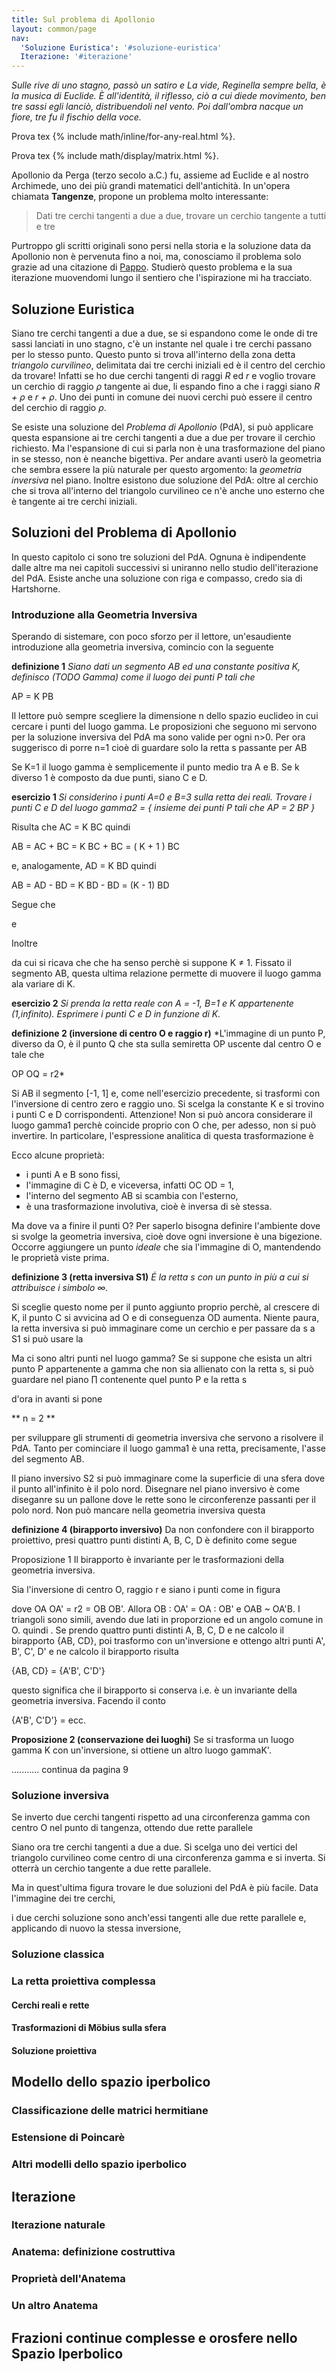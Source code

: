 ```yaml
---
title: Sul problema di Apollonio
layout: common/page
nav:
  'Soluzione Euristica': '#soluzione-euristica'
  Iterazione: '#iterazione'
---
```


*Sulle rive di uno stagno, passò un satiro e La vide,*
*Reginella sempre bella, è la musica di Euclide.*
*È all'identità, il riflesso, ciò a cui diede movimento,*
*ben tre sassi egli lanciò, distribuendoli nel vento.*
*Poi dall'ombra nacque un fiore,*
*tre fu il fischio della voce.*


Prova tex {% include math/inline/for-any-real.html %}.

Prova tex {% include math/display/matrix.html %}.

Apollonio da Perga (terzo secolo a.C.) fu, assieme ad Euclide e al nostro Archimede, uno dei più grandi matematici dell'antichità. In un'opera chiamata **Tangenze**, propone un problema molto interessante:

> Dati tre cerchi tangenti a due a due, trovare un cerchio tangente a tutti e tre


<!-- figura con i tre cerchi tangenti -->

Purtroppo gli scritti originali sono persi nella storia e la soluzione data da Apollonio non è pervenuta fino a noi, ma, conosciamo il problema solo grazie ad una citazione di [Pappo](https://it.wikipedia.org/wiki/Pappo_di_Alessandria). Studierò questo problema e la sua iterazione muovendomi lungo il sentiero che l'ispirazione mi ha tracciato.

## Soluzione Euristica

Siano tre cerchi tangenti a due a due, se si espandono come le onde di tre sassi lanciati in uno stagno, c'è un instante nel quale i tre cerchi passano per lo stesso punto.
Questo punto si trova all'interno della zona detta *triangolo curvilineo*, delimitata dai tre cerchi iniziali ed è il centro del cerchio da trovare!
Infatti se ho due cerchi tangenti di raggi *R* ed *r* e voglio trovare un cerchio di raggio *ρ* tangente ai due, li espando fino a che i raggi siano *R + ρ* e *r + ρ*. Uno dei punti in comune dei nuovi cerchi può essere il centro del cerchio di raggio *ρ*.

<!-- Animazione con i tre cerchi tangenti che si espandono
     ... come tre sassi lanciati in uno stagno -->

Se esiste una soluzione del *Problema di Apollonio* (PdA), si può applicare questa espansione ai tre cerchi tangenti a due a due per trovare il cerchio richiesto.
Ma l'espansione di cui si parla non è una trasformazione del piano in se stesso, non è neanche bigettiva.
Per andare avanti userò la geometria che sembra essere la più naturale per questo argomento: la *geometria inversiva* nel piano.
Inoltre esistono due soluzione del PdA: oltre al cerchio che si trova all'interno del triangolo curvilineo ce n'è anche uno esterno che è tangente ai tre cerchi iniziali.

<!-- figura con le due soluzioni del PdA -->

## Soluzioni del Problema di Apollonio

In questo capitolo ci sono tre soluzioni del PdA. Ognuna è indipendente dalle altre ma nei capitoli successivi si uniranno nello studio dell'iterazione del PdA. Esiste anche una soluzione con riga e compasso, credo sia di Hartshorne.

### Introduzione alla Geometria Inversiva

Sperando di sistemare, con poco sforzo per il lettore, un'esaudiente introduzione alla geometria inversiva, comincio con la seguente

**definizione 1** *Siano dati un segmento AB ed una constante positiva K, definisco (TODO Gamma) come il luogo dei punti P tali che*

AP = K PB

Il lettore può sempre scegliere la dimensione n dello spazio euclideo in cui cercare i punti del luogo gamma.
Le proposizioni che seguono mi servono per la soluzione inversiva del PdA ma sono valide per ogni n>0. Per ora suggerisco di porre n=1 cioè di guardare solo la retta s passante per AB

<!-- disegno retta -->

Se K=1 il luogo gamma è semplicemente il punto medio tra A e B. Se k diverso 1 è composto da due punti, siano C e D.

**esercizio 1** *Si considerino i punti A=0 e B=3 sulla retta dei reali. Trovare i punti C e D del luogo gamma2 = { insieme dei punti P tali che AP = 2 BP }*

Risulta che AC = K BC quindi

AB = AC + BC = K BC + BC = ( K + 1 ) BC

e, analogamente, AD = K BD quindi

AB = AD - BD = K BD - BD = (K - 1) BD

Segue che

<!-- formula -->

e

<!-- formula -->

Inoltre

<!-- formula -->

da cui si ricava che <!-- formula --> che ha senso perchè si suppone K ≠ 1. Fissato il segmento AB, questa ultima relazione permette di muovere il luogo gamma ala variare di K.

**esercizio 2** *Si prenda la retta reale con A = -1, B=1 e K appartenente (1,infinito). Esprimere i punti C e D in funzione di K.*

**definizione 2 (inversione di centro O e raggio r)** *L'immagine di un punto P, diverso da O, è il punto Q che sta sulla semiretta OP uscente dal centro O e tale che

OP OQ = r2*

Si AB il segmento [-1, 1] e, come nell'esercizio precedente, si trasformi con l'inversione di centro zero e raggio uno. Si scelga la constante K e si trovino i punti C e D corrispondenti.
Attenzione! Non si può ancora considerare il luogo gamma1 perchè coincide proprio con O che, per adesso, non si può invertire. In particolare, l'espressione analitica di questa trasformazione è

<!-- formula -->

Ecco alcune proprietà:

* i punti A e B sono fissi,
* l'immagine di C è D, e viceversa, infatti OC OD = 1,
* l'interno del segmento AB si scambia con l'esterno,
* è una trasformazione involutiva, cioè è inversa di sè stessa.

Ma dove va a finire il punti O? Per saperlo bisogna definire l'ambiente dove si svolge la geometria inversiva, cioè dove ogni inversione è una bigezione.
Occorre aggiungere un punto *ideale* che sia l'immagine di O, mantendendo le proprietà viste prima.

**definizione 3 (retta inversiva S1)** *É la retta s con un punto in più a cui si attribuisce i simbolo ∞.*

Si sceglie questo nome per il punto aggiunto proprio perchè, al crescere di K, il punto C si avvicina ad O e di conseguenza OD aumenta. Niente paura, la retta inversiva si può immaginare come un cerchio e per passare da s a S1 si può usare la

<!-- figura proiezione stereografica 1-dimensionale -->

Ma ci sono altri punti nel luogo gamma? Se si suppone che esista un altri punto P appartenente a gamma che non sia allienato con la retta s, si può guardare nel piano ∏ contenente quel punto P e la retta s

<!-- figura -->

d'ora in avanti si pone

** n = 2 **

per sviluppare gli strumenti di geometria inversiva che servono a risolvere il PdA. Tanto per cominciare il luogo gamma1 è una retta, precisamente, l'asse del segmento AB.

Il piano inversivo S2 si può immaginare come la superficie di una sfera dove il punto all'infinito è il polo nord. Disegnare nel piano inversivo è come diseganre su un pallone dove le rette sono le circonferenze passanti per il polo nord. Non può mancare nella geometria inversiva questa

**definizione 4 (birapporto inversivo)** Da non confondere con il birapporto proiettivo, presi quattro punti distinti A, B, C, D è definito come segue

<!-- formula -->

Proposizione 1 Il birapporto è invariante per le trasformazioni della geometria inversiva.

Sia l'inversione di centro O, raggio r e siano i punti come in figura

<!-- figura -->

dove OA OA' = r2 = OB OB'. Allora OB : OA' = OA : OB' e OAB ~ OA'B. I triangoli sono simili, avendo due lati in proporzione ed un angolo comune in O. <!--formula inline --> quindi <!-- formula inline -->.
Se prendo quattro punti distinti A, B, C, D e ne calcolo il birapporto {AB, CD}, poi trasformo con un'inversione e ottengo altri punti A', B', C', D' e ne calcolo il birapporto risulta

{AB, CD} = {A'B', C'D'}

questo significa che il birapporto si conserva i.e. è un invariante della geometria inversiva. Facendo il conto

{A'B', C'D'} = ecc.

**Proposizione 2 (conservazione dei luoghi)** Se si trasforma un luogo gamma K con un'inversione, si ottiene un altro luogo gammaK'.

...........
continua da pagina 9

### Soluzione inversiva

Se inverto due cerchi tangenti rispetto ad una circonferenza gamma con centro O nel punto di tangenza, ottendo due rette parallele

<!-- figura -->

Siano ora tre cerchi tangenti a due a due. Si scelga uno dei vertici del triangolo curvilineo come centro di una circonferenza gamma e si inverta. Si otterrà un cerchio tangente a due rette parallele.

<!-- figura -->

Ma in quest'ultima figura trovare le due soluzioni del PdA è più facile.
Data l'immagine dei tre cerchi,

<!-- figura -->

i due cerchi soluzione sono anch'essi tangenti alle due rette parallele e, applicando di nuovo la stessa inversione,

<!-- figura -->

### Soluzione classica

### La retta proiettiva complessa

#### Cerchi reali e rette

#### Trasformazioni di Möbius sulla sfera

#### Soluzione proiettiva

## Modello dello spazio iperbolico

### Classificazione delle matrici hermitiane

### Estensione di Poincarè

### Altri modelli dello spazio iperbolico

## Iterazione

### Iterazione naturale

### Anatema: definizione costruttiva

### Proprietà dell'Anatema

### Un altro Anatema

## Frazioni continue complesse e orosfere nello Spazio Iperbolico

